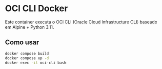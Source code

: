 # OCI CLI Docker

Este container executa o OCI CLI (Oracle Cloud Infrastructure CLI) baseado em Alpine + Python 3.11.

## Como usar

```bash
docker compose build
docker compose up -d
docker exec -it oci-cli bash
